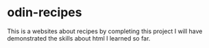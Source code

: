 # odin-recipes

This is a websites about recipes by completing this project I will have demonstrated the skills about html I learned so far.
